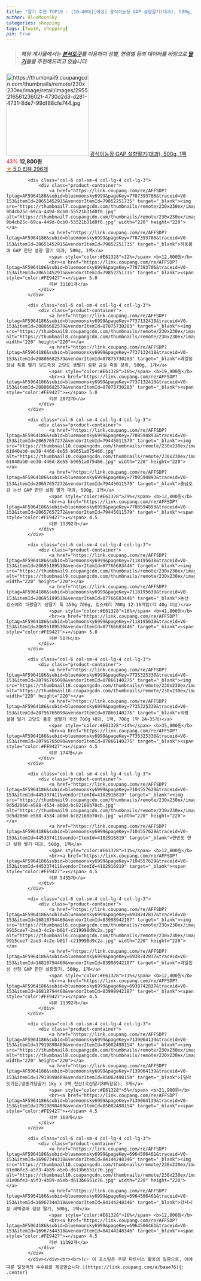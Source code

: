 ```yaml
---
title: "딸기 추천 TOP10 - [10~40대][여성] 광식이농장 GAP 설향딸기(대과), 500g, 1팩"
author: BlueMoonSky
categories: shopping
tags: [Top10, shopping]
pin: true
---
```


> ##### 해당 게시물에서는 [**분석도구**](https://itemscout.io/)를 이용하여 **성별**, **연령별** 등의 데이터를 바탕으로 [**딸기**](https://link.coupang.com/a/baae76)들을 추천해드리고 있습니다.
<div class="container"><div class="row">
            <div class="col-6 col-sm-4 col-lg-4 col-lg-3">
                <div class="product-container">
                    <a href="https://link.coupang.com/re/AFFSDP?lptag=AF5964186&subid=bluemoonsky6999&pageKey=6183276967&traceid=V0-153&itemId=12155651628&vendorItemId=79427132049" target="_blank"><img src="https://thumbnail9.coupangcdn.com/thumbnails/remote/230x230ex/image/retail/images/2955216561236021-4730d2d3-d281-4731-8de7-99df88cfe744.jpg" alt="https://thumbnail9.coupangcdn.com/thumbnails/remote/230x230ex/image/retail/images/2955216561236021-4730d2d3-d281-4731-8de7-99df88cfe744.jpg" width="220" height="220"></a>
                    <a href="https://link.coupang.com/re/AFFSDP?lptag=AF5964186&subid=bluemoonsky6999&pageKey=6183276967&traceid=V0-153&itemId=12155651628&vendorItemId=79427132049" target="_blank">광식이농장 GAP 설향딸기(대과), 500g, 1팩</a>
                    <span style="color:#E61328">43%</span> <b>12,800원</b>
                    <br><a href="https://link.coupang.com/re/AFFSDP?lptag=AF5964186&subid=bluemoonsky6999&pageKey=6183276967&traceid=V0-153&itemId=12155651628&vendorItemId=79427132049" target="_blank"><span style="color:#FE9427">★</span> 5.0
                    리뷰 296개</a>
                </div>
            </div>
            
            <div class="col-6 col-sm-4 col-lg-4 col-lg-3">
                <div class="product-container">
                    <a href="https://link.coupang.com/re/AFFSDP?lptag=AF5964186&subid=bluemoonsky6999&pageKey=7707393706&traceid=V0-153&itemId=20651452915&vendorItemId=79852251735" target="_blank"><img src="https://thumbnail7.coupangcdn.com/thumbnails/remote/230x230ex/image/retail/images/7639854785569212-9b4cb25c-69ca-449d-8cb0-55521b31d0f0.jpg" alt="https://thumbnail7.coupangcdn.com/thumbnails/remote/230x230ex/image/retail/images/7639854785569212-9b4cb25c-69ca-449d-8cb0-55521b31d0f0.jpg" width="220" height="220"></a>
                    <a href="https://link.coupang.com/re/AFFSDP?lptag=AF5964186&subid=bluemoonsky6999&pageKey=7707393706&traceid=V0-153&itemId=20651452915&vendorItemId=79852251735" target="_blank">하동품애 GAP 한단 설향 딸기 대과, 500g, 1팩</a>
                    <span style="color:#E61328">12%</span> <b>12,800원</b>
                    <br><a href="https://link.coupang.com/re/AFFSDP?lptag=AF5964186&subid=bluemoonsky6999&pageKey=7707393706&traceid=V0-153&itemId=20651452915&vendorItemId=79852251735" target="_blank"><span style="color:#FE9427">★</span> 5.0
                    리뷰 31101개</a>
                </div>
            </div>
            
            <div class="col-6 col-sm-4 col-lg-4 col-lg-3">
                <div class="product-container">
                    <a href="https://link.coupang.com/re/AFFSDP?lptag=AF5964186&subid=bluemoonsky6999&pageKey=7737132418&traceid=V0-153&itemId=20806682579&vendorItemId=87875730283" target="_blank"><img src="https://thumbnail8.coupangcdn.com/thumbnails/remote/230x230ex/image/vendor_inventory/c3f9/78912b68afd1011d0e5f5a9413aea358109748af4326d2b702fef093f7d8.png" alt="https://thumbnail8.coupangcdn.com/thumbnails/remote/230x230ex/image/vendor_inventory/c3f9/78912b68afd1011d0e5f5a9413aea358109748af4326d2b702fef093f7d8.png" width="220" height="220"></a>
                    <a href="https://link.coupang.com/re/AFFSDP?lptag=AF5964186&subid=bluemoonsky6999&pageKey=7737132418&traceid=V0-153&itemId=20806682579&vendorItemId=87875730283" target="_blank">과일집장남 특품 딸기 당도측정 고당도 생딸기 설향 금실 죽향 장희, 500g, 1개</a>
                    <span style="color:#E61328">16%</span> <b>19,900원</b>
                    <br><a href="https://link.coupang.com/re/AFFSDP?lptag=AF5964186&subid=bluemoonsky6999&pageKey=7737132418&traceid=V0-153&itemId=20806682579&vendorItemId=87875730283" target="_blank"><span style="color:#FE9427">★</span> 5.0
                    리뷰 2072개</a>
                </div>
            </div>
            
            <div class="col-6 col-sm-4 col-lg-4 col-lg-3">
                <div class="product-container">
                    <a href="https://link.coupang.com/re/AFFSDP?lptag=AF5964186&subid=bluemoonsky6999&pageKey=7708594893&traceid=V0-153&itemId=20657657272&vendorItemId=79445011579" target="_blank"><img src="https://thumbnail10.coupangcdn.com/thumbnails/remote/230x230ex/image/retail/images/7639945212979356-61040ab0-ee30-446d-8e55-b9651a075466.jpg" alt="https://thumbnail10.coupangcdn.com/thumbnails/remote/230x230ex/image/retail/images/7639945212979356-61040ab0-ee30-446d-8e55-b9651a075466.jpg" width="220" height="220"></a>
                    <a href="https://link.coupang.com/re/AFFSDP?lptag=AF5964186&subid=bluemoonsky6999&pageKey=7708594893&traceid=V0-153&itemId=20657657272&vendorItemId=79445011579" target="_blank">충남오감 논산 GAP 한단 설향 딸기 대과, 500g, 1개</a>
                    <span style="color:#E61328">29%</span> <b>12,800원</b>
                    <br><a href="https://link.coupang.com/re/AFFSDP?lptag=AF5964186&subid=bluemoonsky6999&pageKey=7708594893&traceid=V0-153&itemId=20657657272&vendorItemId=79445011579" target="_blank"><span style="color:#FE9427">★</span> 4.5
                    리뷰 11392개</a>
                </div>
            </div>
            
            <div class="col-6 col-sm-4 col-lg-4 col-lg-3">
                <div class="product-container">
                    <a href="https://link.coupang.com/re/AFFSDP?lptag=AF5964186&subid=bluemoonsky6999&pageKey=7118195638&traceid=V0-153&itemId=20695189510&vendorItemId=87766683446" target="_blank"><img src="https://thumbnail9.coupangcdn.com/thumbnails/remote/230x230ex/image/vendor_inventory/1b9a/79e3f8993e431728705a1cd21b4ee43e4e0db07cd4a86c3b0cadd1422e1b.jpg" alt="https://thumbnail9.coupangcdn.com/thumbnails/remote/230x230ex/image/vendor_inventory/1b9a/79e3f8993e431728705a1cd21b4ee43e4e0db07cd4a86c3b0cadd1422e1b.jpg" width="220" height="220"></a>
                    <a href="https://link.coupang.com/re/AFFSDP?lptag=AF5964186&subid=bluemoonsky6999&pageKey=7118195638&traceid=V0-153&itemId=20695189510&vendorItemId=87766683446" target="_blank">논산 킹스베리 대왕딸기 생딸기 특 350g 700g, 킹스베리 700g 12-16개입(각 40g 이상)</a>
                    <span style="color:#E61328">16%</span> <b>41,800원</b>
                    <br><a href="https://link.coupang.com/re/AFFSDP?lptag=AF5964186&subid=bluemoonsky6999&pageKey=7118195638&traceid=V0-153&itemId=20695189510&vendorItemId=87766683446" target="_blank"><span style="color:#FE9427">★</span> 5.0
                    리뷰 50개</a>
                </div>
            </div>
            
            <div class="col-6 col-sm-4 col-lg-4 col-lg-3">
                <div class="product-container">
                    <a href="https://link.coupang.com/re/AFFSDP?lptag=AF5964186&subid=bluemoonsky6999&pageKey=7735325330&traceid=V0-153&itemId=20796765090&vendorItemId=87866140275" target="_blank"><img src="https://thumbnail10.coupangcdn.com/thumbnails/remote/230x230ex/image/vendor_inventory/e178/a76e2c8ba1b5edb0800a9d2c37515649fefbd9a1af37e2e9b7edcb3849e3.jpg" alt="https://thumbnail10.coupangcdn.com/thumbnails/remote/230x230ex/image/vendor_inventory/e178/a76e2c8ba1b5edb0800a9d2c37515649fefbd9a1af37e2e9b7edcb3849e3.jpg" width="220" height="220"></a>
                    <a href="https://link.coupang.com/re/AFFSDP?lptag=AF5964186&subid=bluemoonsky6999&pageKey=7735325330&traceid=V0-153&itemId=20796765090&vendorItemId=87866140275" target="_blank">의령 설향 딸기 고당도 품종 생딸기 국산 700g 내외, 1팩, 700g (약 24~35개)</a>
                    <span style="color:#E61328">14%</span> <b>35,900원</b>
                    <br><a href="https://link.coupang.com/re/AFFSDP?lptag=AF5964186&subid=bluemoonsky6999&pageKey=7735325330&traceid=V0-153&itemId=20796765090&vendorItemId=87866140275" target="_blank"><span style="color:#FE9427">★</span> 4.5
                    리뷰 174개</a>
                </div>
            </div>
            
            <div class="col-6 col-sm-4 col-lg-4 col-lg-3">
                <div class="product-container">
                    <a href="https://link.coupang.com/re/AFFSDP?lptag=AF5964186&subid=bluemoonsky6999&pageKey=7104557629&traceid=V0-153&itemId=445337411&vendorItemId=4102916819" target="_blank"><img src="https://thumbnail9.coupangcdn.com/thumbnails/remote/230x230ex/image/retail/images/2273517430915293-9d5d2060-e588-4534-ab0d-bc82168b70cb.jpg" alt="https://thumbnail9.coupangcdn.com/thumbnails/remote/230x230ex/image/retail/images/2273517430915293-9d5d2060-e588-4534-ab0d-bc82168b70cb.jpg" width="220" height="220"></a>
                    <a href="https://link.coupang.com/re/AFFSDP?lptag=AF5964186&subid=bluemoonsky6999&pageKey=7104557629&traceid=V0-153&itemId=445337411&vendorItemId=4102916819" target="_blank">한반도 한단 설향 딸기 대과, 500g, 1팩</a>
                    <span style="color:#E61328">11%</span> <b>12,800원</b>
                    <br><a href="https://link.coupang.com/re/AFFSDP?lptag=AF5964186&subid=bluemoonsky6999&pageKey=7104557629&traceid=V0-153&itemId=445337411&vendorItemId=4102916819" target="_blank"><span style="color:#FE9427">★</span> 4.5
                    리뷰 5435개</a>
                </div>
            </div>
            
            <div class="col-6 col-sm-4 col-lg-4 col-lg-3">
                <div class="product-container">
                    <a href="https://link.coupang.com/re/AFFSDP?lptag=AF5964186&subid=bluemoonsky6999&pageKey=6938742837&traceid=V0-153&itemId=16818794460&vendorItemId=83998942187" target="_blank"><img src="https://thumbnail6.coupangcdn.com/thumbnails/remote/230x230ex/image/retail/images/2251574525286791-9915cee7-2ae3-4c2e-b01f-c219998d9c2a.jpg" alt="https://thumbnail6.coupangcdn.com/thumbnails/remote/230x230ex/image/retail/images/2251574525286791-9915cee7-2ae3-4c2e-b01f-c219998d9c2a.jpg" width="220" height="220"></a>
                    <a href="https://link.coupang.com/re/AFFSDP?lptag=AF5964186&subid=bluemoonsky6999&pageKey=6938742837&traceid=V0-153&itemId=16818794460&vendorItemId=83998942187" target="_blank">과일진심 산청 GAP 한단 설향딸기, 500g, 1개</a>
                    <span style="color:#E61328">11%</span> <b>12,800원</b>
                    <br><a href="https://link.coupang.com/re/AFFSDP?lptag=AF5964186&subid=bluemoonsky6999&pageKey=6938742837&traceid=V0-153&itemId=16818794460&vendorItemId=83998942187" target="_blank"><span style="color:#FE9427">★</span> 4.5
                    리뷰 11392개</a>
                </div>
            </div>
            
            <div class="col-6 col-sm-4 col-lg-4 col-lg-3">
                <div class="product-container">
                    <a href="https://link.coupang.com/re/AFFSDP?lptag=AF5964186&subid=bluemoonsky6999&pageKey=7139064139&traceid=V0-153&itemId=17919898489&vendorItemId=85082498154" target="_blank"><img src="https://thumbnail8.coupangcdn.com/thumbnails/remote/230x230ex/image/vendor_inventory/a9ef/1c20fbc6b6267ce37d781979da0c9d6ad63633b7ae668b1ce83c536224f3.jpg" alt="https://thumbnail8.coupangcdn.com/thumbnails/remote/230x230ex/image/vendor_inventory/a9ef/1c20fbc6b6267ce37d781979da0c9d6ad63633b7ae668b1ce83c536224f3.jpg" width="220" height="220"></a>
                    <a href="https://link.coupang.com/re/AFFSDP?lptag=AF5964186&subid=bluemoonsky6999&pageKey=7139064139&traceid=V0-153&itemId=17919898489&vendorItemId=85082498154" target="_blank">[딜라잇가든]냉동가당딸기 1kg x 3팩_진산(국산딸기80%함유), 3개</a>
                    <span style="color:#E61328">5%</span> <b>21,900원</b>
                    <br><a href="https://link.coupang.com/re/AFFSDP?lptag=AF5964186&subid=bluemoonsky6999&pageKey=7139064139&traceid=V0-153&itemId=17919898489&vendorItemId=85082498154" target="_blank"><span style="color:#FE9427">★</span> 4.5
                    리뷰 168개</a>
                </div>
            </div>
            
            <div class="col-6 col-sm-4 col-lg-4 col-lg-3">
                <div class="product-container">
                    <a href="https://link.coupang.com/re/AFFSDP?lptag=AF5964186&subid=bluemoonsky6999&pageKey=6964506461&traceid=V0-153&itemId=16967344318&vendorItemId=84144248346" target="_blank"><img src="https://thumbnail10.coupangcdn.com/thumbnails/remote/230x230ex/image/retail/images/6518245226048127-81e06fe3-a5f3-4b89-a5eb-d613b6551c76.jpg" alt="https://thumbnail10.coupangcdn.com/thumbnails/remote/230x230ex/image/retail/images/6518245226048127-81e06fe3-a5f3-4b89-a5eb-d613b6551c76.jpg" width="220" height="220"></a>
                    <a href="https://link.coupang.com/re/AFFSDP?lptag=AF5964186&subid=bluemoonsky6999&pageKey=6964506461&traceid=V0-153&itemId=16967344318&vendorItemId=84144248346" target="_blank">강서시장 새벽경매 설향 딸기, 500g, 1팩</a>
                    <span style="color:#E61328">16%</span> <b>12,800원</b>
                    <br><a href="https://link.coupang.com/re/AFFSDP?lptag=AF5964186&subid=bluemoonsky6999&pageKey=6964506461&traceid=V0-153&itemId=16967344318&vendorItemId=84144248346" target="_blank"><span style="color:#FE9427">★</span> 4.5
                    리뷰 11392개</a>
                </div>
            </div>
            </div></div><br><br>[👉 이 포스팅은 쿠팡 파트너스 활동의 일환으로, 이에 따른 일정액의 수수료를 제공받습니다.](https://link.coupang.com/a/baae76){: .center}